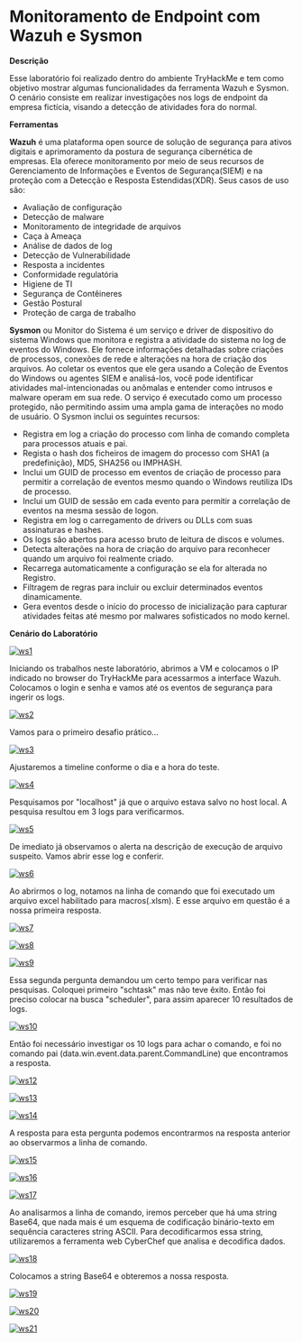 # Monitoramento de Endpoint com Wazuh e Sysmon

<b>Descrição</b>

Esse laboratório foi realizado dentro do ambiente TryHackMe e tem como objetivo mostrar algumas funcionalidades da ferramenta Wazuh e Sysmon. O cenário consiste em realizar investigações nos logs de endpoint da empresa fictícia, visando a detecção de atividades fora do normal.

<b>Ferramentas</b>

<b>Wazuh</b> é uma plataforma open source de solução de segurança para ativos digitais e aprimoramento da postura de segurança cibernética de empresas. Ela oferece monitoramento por meio de seus recursos de Gerenciamento de Informações e Eventos de Segurança(SIEM) e na proteção com a Detecção e Resposta Estendidas(XDR). Seus casos de uso são:

- Avaliação de configuração
- Detecção de malware
- Monitoramento de integridade de arquivos
- Caça à Ameaça
- Análise de dados de log
- Detecção de Vulnerabilidade
- Resposta a incidentes
- Conformidade regulatória
- Higiene de TI
- Segurança de Contêineres
- Gestão Postural
- Proteção de carga de trabalho

<b>Sysmon</b> ou Monitor do Sistema é um serviço e driver de dispositivo do sistema Windows que monitora e registra a atividade do sistema no log de eventos do Windows. Ele fornece informações detalhadas sobre criações de processos, conexões de rede e alterações na hora de criação dos arquivos. Ao coletar os eventos que ele gera usando a Coleção de Eventos do Windows ou agentes SIEM e analisá-los, você pode identificar atividades mal-intencionadas ou anômalas e entender como intrusos e malware operam em sua rede. O serviço é executado como um processo protegido, não permitindo assim uma ampla gama de interações no modo de usuário. O Sysmon inclui os seguintes recursos:

- Registra em log a criação do processo com linha de comando completa para processos atuais e pai.
- Regista o hash dos ficheiros de imagem do processo com SHA1 (a predefinição), MD5, SHA256 ou IMPHASH.
- Inclui um GUID de processo em eventos de criação de processo para permitir a correlação de eventos mesmo quando o Windows reutiliza IDs de processo.
- Inclui um GUID de sessão em cada evento para permitir a correlação de eventos na mesma sessão de logon.
- Registra em log o carregamento de drivers ou DLLs com suas assinaturas e hashes.
- Os logs são abertos para acesso bruto de leitura de discos e volumes.
- Detecta alterações na hora de criação do arquivo para reconhecer quando um arquivo foi realmente criado.
- Recarrega automaticamente a configuração se ela for alterada no Registro.
- Filtragem de regras para incluir ou excluir determinados eventos dinamicamente.
- Gera eventos desde o início do processo de inicialização para capturar atividades feitas até mesmo por malwares sofisticados no modo kernel.

<b>Cenário do Laboratório</b>

<a href='https://postimg.cc/7b9StyPG' target='_blank'><img src='https://i.postimg.cc/L6KvXHrT/ws1.jpg' border='0' alt='ws1'/></a>

Iniciando os trabalhos neste laboratório, abrimos a VM e colocamos o IP indicado no browser do TryHackMe para acessarmos a interface Wazuh. Colocamos o login e senha e vamos até os eventos de segurança para ingerir os logs.

<a href="https://ibb.co/svZRymyj"><img src="https://i.ibb.co/hRS9D7Ds/ws2.jpg" alt="ws2" border="0"></a>

Vamos para o primeiro desafio prático...

<a href="https://ibb.co/1YPD1LJN"><img src="https://i.ibb.co/gbf5N3F8/ws3.jpg" alt="ws3" border="0"></a>

Ajustaremos a timeline conforme o dia e a hora do teste.

<a href="https://ibb.co/PZVwhW9p"><img src="https://i.ibb.co/kgPQ8D9n/ws4.jpg" alt="ws4" border="0"></a>

Pesquisamos por "localhost" já que o arquivo estava salvo no host local. A pesquisa resultou em 3 logs para verificarmos.

<a href="https://ibb.co/dwPgpfRq"><img src="https://i.ibb.co/VcgmCLsZ/ws5.jpg" alt="ws5" border="0"></a>

De imediato já observamos o alerta na descrição de execução de arquivo suspeito. Vamos abrir esse log e conferir.

<a href="https://ibb.co/9Qmwr06"><img src="https://i.ibb.co/B0H4CJb/ws6.jpg" alt="ws6" border="0"></a>

Ao abrirmos o log, notamos na linha de comando que foi executado um arquivo excel habilitado para macros(.xlsm). E esse arquivo em questão é a nossa primeira resposta.

<a href="https://ibb.co/G4LWTydT"><img src="https://i.ibb.co/Jw4vQVcQ/ws7.jpg" alt="ws7" border="0"></a>

<a href="https://ibb.co/fGd3dDJK"><img src="https://i.ibb.co/qFYHYJ64/ws8.jpg" alt="ws8" border="0"></a>

<a href="https://ibb.co/DHXk482v"><img src="https://i.ibb.co/W49FnPJM/ws9.jpg" alt="ws9" border="0"></a>

Essa segunda pergunta demandou um certo tempo para verificar nas pesquisas. Coloquei primeiro "schtask" mas não teve êxito. Então foi preciso colocar na busca "scheduler", para assim aparecer 10 resultados de logs. 

<a href="https://ibb.co/JRvTtcCD"><img src="https://i.ibb.co/Kj2gh5mT/ws10.jpg" alt="ws10" border="0"></a>

Então foi necessário investigar os 10 logs para achar o comando, e foi no comando pai (data.win.event.data.parent.CommandLine) que encontramos a resposta.

<a href="https://ibb.co/8gHWhM76"><img src="https://i.ibb.co/VYs7KVq2/ws12.jpg" alt="ws12" border="0"></a>

<a href="https://ibb.co/KjpxFGh1"><img src="https://i.ibb.co/rGR24t0W/ws13.jpg" alt="ws13" border="0"></a>

<a href="https://ibb.co/dwzXFC0W"><img src="https://i.ibb.co/HfkR6wDF/ws14.jpg" alt="ws14" border="0"></a>

A resposta para esta pergunta podemos encontrarmos na resposta anterior ao observarmos a linha de comando.

<a href="https://ibb.co/HLVm6HGp"><img src="https://i.ibb.co/LD84mZ9h/ws15.jpg" alt="ws15" border="0"></a>

<a href="https://ibb.co/fz8nVPCX"><img src="https://i.ibb.co/xtmfKRM2/ws16.jpg" alt="ws16" border="0"></a>

<a href="https://ibb.co/VYq22bWP"><img src="https://i.ibb.co/60WggGRf/ws17.jpg" alt="ws17" border="0"></a>

Ao analisarmos a linha de comando, iremos perceber que há uma string Base64, que nada mais é um esquema de codificação binário-texto em sequência caracteres string ASCII. Para decodificarmos essa string, utilizaremos a ferramenta web CyberChef que analisa e decodifica dados.

<a href="https://ibb.co/ynL7LxbY"><img src="https://i.ibb.co/Z6y7ybkY/ws18.jpg" alt="ws18" border="0"></a>

Colocamos a string Base64 e obteremos a nossa resposta.

<a href="https://ibb.co/mVDC2cR5"><img src="https://i.ibb.co/7dYJZ1St/ws19.jpg" alt="ws19" border="0"></a>

<a href="https://ibb.co/Pvfn1cyH"><img src="https://i.ibb.co/9kCLyb05/ws20.jpg" alt="ws20" border="0"></a>

<a href="https://ibb.co/JRHcsqfG"><img src="https://i.ibb.co/QFMJKk2T/ws21.jpg" alt="ws21" border="0"></a>














